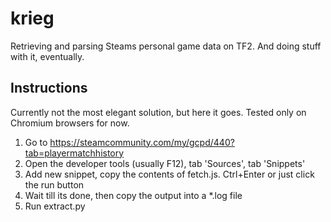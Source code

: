 krieg
=====

Retrieving and parsing Steams personal game data on TF2. And doing stuff with it, eventually.

Instructions
--
Currently not the most elegant solution, but here it goes. Tested only on Chromium browsers for now.
1. Go to https://steamcommunity.com/my/gcpd/440?tab=playermatchhistory
2. Open the developer tools (usually F12), tab 'Sources', tab 'Snippets'
3. Add new snippet, copy the contents of fetch.js. Ctrl+Enter or just click the run button
4. Wait till its done, then copy the output into a *.log file
5. Run extract.py
